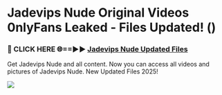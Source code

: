 # Jadevips Nude Original Videos 0nlyFans Leaked - Files Updated! ()

<h3>🔴 CLICK HERE 🌐==►► <a href="https://tinyurl.com/2p9ay9w9" rel="nofollow">Jadevips Nude Updated Files</a></h3>

Get Jadevips Nude and all content. Now you can access all videos and pictures of Jadevips Nude. New Updated Files 2025!

[![](https://i.imgur.com/KQgVmj3.gif)](https://tinyurl.com/2p9ay9w9)
